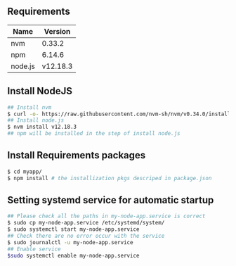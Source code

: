 ## Requirements

| Name    | Version  |
|---------|----------|
| nvm     | 0.33.2   |
| npm     | 6.14.6   |
| node.js | v12.18.3 |

## Install NodeJS

```bash
## Install nvm
$ curl -o- https://raw.githubusercontent.com/nvm-sh/nvm/v0.34.0/install.sh | bash
## Install node.js
$ nvm install v12.18.3
## npm will be installed in the step of install node.js
```

## Install Requirements packages

```bash
$ cd myapp/
$ npm install # the installization pkgs descriped in package.json
```

## Setting systemd service for automatic startup

```bash
## Please check all the paths in my-node-app.service is correct
$ sudo cp my-node-app.service /etc/systemd/system/
$ sudo systemctl start my-node-app.service
## Check there are no error occur with the service
$ sudo journalctl -u my-node-app.service
## Enable service
$sudo systemctl enable my-node-app.service
```

